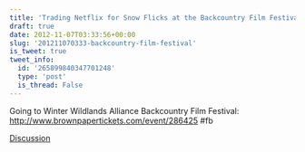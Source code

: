 ```yaml
---
title: 'Trading Netflix for Snow Flicks at the Backcountry Film Festival'
draft: true
date: 2012-11-07T03:33:56+00:00
slug: '201211070333-backcountry-film-festival'
is_tweet: true
tweet_info:
  id: '265899840347701248'
  type: 'post'
  is_thread: False
---
```




Going to Winter Wildlands Alliance Backcountry Film Festival: <http://www.brownpapertickets.com/event/286425> #fb

[Discussion](https://x.com/sytelus/status/265899840347701248)
